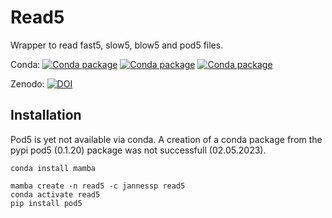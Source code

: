 # Read5
Wrapper to read fast5, slow5, blow5 and pod5 files.

Conda: [![Conda package](https://anaconda.org/jannessp/read5/badges/version.svg)](https://anaconda.org/jannessp/read5)
[![Conda package](https://anaconda.org/jannessp/read5/badges/latest_release_date.svg)](https://anaconda.org/jannessp/read5)
[![Conda package](https://anaconda.org/jannessp/read5/badges/platforms.svg)](https://anaconda.org/jannessp/read5)

Zenodo: [![DOI](https://zenodo.org/badge/633012569.svg)](https://zenodo.org/record/7908114)

## Installation

Pod5 is yet not available via conda.
A creation of a conda package from the pypi pod5 (0.1.20) package was not successfull (02.05.2023).

```
conda install mamba

mamba create -n read5 -c jannessp read5
conda activate read5
pip install pod5
```
